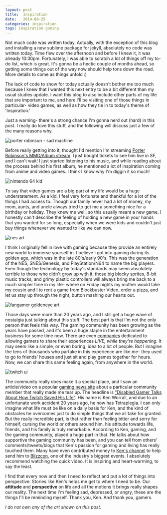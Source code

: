 ```yaml
---
layout: post
title:  Inspiration
date:   2014-08-25
categories: inspiration
tags: inspiration gaming 
---
```


Not much code was written today. Actually, with the exception of this blog and installing a new sublime package for jekyll, absolutely no code was written today. Time flew over the afternoon and before I knew it, it was already 10:30pm. Fortunately, I was able to scratch a lot of things off my to-do list, which is great. It's gonna be a hectic couple of months ahead, so getting some things out of the way now should help tons down the road. More details to come as things unfold :)

The lack of code to show for today actually doesn't bother me too much because I knew that I wanted this next entry to be a bit different than my usual studies update. I want this blog to also include other parts of my life that are important to me, and here I'll be visiting one of those things in particular- video games, as well as how they tie in to today's theme of 'Inspiration.'

Just a warning- there's a strong chance I'm gonna nerd out (hard) in this post. I really do love this stuff, and the following will discuss just a few of the many reasons why.

![porter robinson - sad machine][sadmachine]

Before really getting into it, thought I'd mention I'm streaming [Porter Robinson's MMO/Album stream][porter]. I just bought tickets to see him live in SF, and I can't wait! I just started listening to his music, and while reading about the process behind his first album, he mentioned a lot of inspiration coming from anime and video games. I think I know why I'm diggin it so much!

![nintendo 64 kid][n64]

To say that video games are a big part of my life would be a huge understatement. As a kid, I feel very fortunate and thankful for a lot of the things I had access to. Though our family never had a lot of money, my mom, aunts, and uncle always tried to get me a something nice for a birthday or holiday. They knew me well, so this usually meant a new game. I honestly can't describe the feeling of holding a new game in your hands that you wanted for so long, especially when we were kids and couldn't just buy things whenever we wanted to like we can now. 

![nes art][nes dark]

I think I originally fell in love with gaming because they provide an entirely new world to immerse yourself in. I believe I got into gaming during its golden age, which was in the late 80's/early 90's. This was the generation of the NES, SNES/Genesis, and PlayStation/N64 to name the big players. Even though the technology by today's standards may seem absolutely terrible to those [who didn't grow up with it][kids], those big blocky sprites, 8-bit music tracks, and grimy plastic controllers will always bring me back to a much simpler time in my life- where on Friday nights my mother would take my cousin and I to rent a game from Blockbuster Video, order a pizza, and let us stay up through the night, button mashing our hearts out.

![fangamer goldeneye art][goldeneye]

Those days were more than 20 years ago, and I still get a huge wave of nostalgia just talking about this stuff. The best part is that I'm not the only person that feels this way. The gaming community has been growing as the years have passed, and it's been a huge staple in the entertainment business for some time now. There are even [companies][twitchhome] dedicated to allowing gamers to share their experiences *LIVE, while they're happening.* It may seem like a simple, or even boring, idea to a lot of people. But I imagine the tens of thousands who partake in this experience are like me- they used to go to friends' houses and just sit and play games together for hours. Now, we can share this same feeling again, from anywhere in the world.

![twitch ui][twitch]

The community really does make it a special place, and I saw an article/video on a popular [gaming news site][kotaku] about a particular community member that really made me tear up. The headline is ["Disabled Gamer Talks About How Twitch Saved His Life"][kotaku]. His name is Ken Worrall, and due to an unfortunate work accident 20 years ago, he now has Tetraplegia. I can only imagine what life must be like on a daily basis for Ken, and the kind of obstacles he overcomes just to do simple things that we all take for granted. But the really incredible part, is that rather than feeling bitter and sorry for himself, cursing the world or others around him, his attitude towards life, friends, and his family is truly remarkable. According to Ken, gaming, and the gaming community, played a huge part in that. He talks about how supportive the gaming community has been, and you can tell from others' comments/tweets/blogs that Ken's passion for gaming and living has really touched them. Many have even contributed money to [Ken's channel][nohandsken] to help send him to [Blizzcon][blizzcon], one of the industry's biggest events. I absolutely recommend watching the quick video. It is inspiring and heart-warming, to say the least. 

I find that every now and then I need to reflect and put a lot of things into perspective. Stories like Ken's helps me get to where I need to be. Our **attitude** and **perspective** on life and all the motions it brings really shapes our reality. The next time I'm feeling sad, depressed, or angry, these are the things I'll be reminding myself. Thank you, Ken. And thank you, gamers.


*I do not own any of the art shown on this post.*

<!-- img -->

[sadmachine]:		http://37.media.tumblr.com/8232b48347676c782808c51dd821f9af/tumblr_n5xyanAEpk1r8qr2uo6_1280.jpg
[n64]:					http://stream1.gifsoup.com/view/268833/nintendo-64-o.gif
[nes dark]:			http://29.media.tumblr.com/tumblr_m2mwd9mwOU1qg8i80o1_500.jpg
[goldeneye]:		http://31.media.tumblr.com/tumblr_m8ss03tQyB1qzp9weo1_1280.jpg
[twitch]:				http://rack.1.mshcdn.com/media/ZgkyMDE0LzAzLzI0L2RjL1RydW1wVHdpdGNoLmU1MGZmLmpwZwpwCXRodW1iCTEyMDB4OTYwMD4/ebbc651a/548/Trump-Twitch-Stream.jpg

<!-- links -->

[kids]:					https://www.youtube.com/watch?v=0pCp8g-VjOs
[porter]:				https://www.youtube.com/watch?v=aB3Q7zL-Ft0
[twitchhome]:		http://www.twitch.tv
[kotaku]:				http://kotaku.com/disabled-gamer-talks-about-how-twitch-saved-his-life-1626649454
[steamtip]:			https://streamtip.com/t/nohandsken
[blizzcon]: 		http://us.battle.net/blizzcon/en/
[nohandsken]:		http://www.twitch.tv/nohandsken